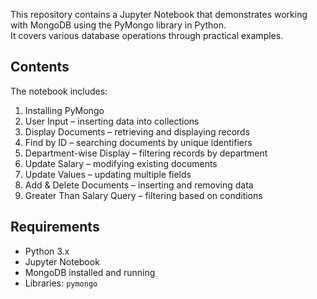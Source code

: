 This repository contains a Jupyter Notebook that demonstrates working with MongoDB using the PyMongo library in Python.  
It covers various database operations through practical examples.

## Contents
The notebook includes:
1. Installing PyMongo  
2. User Input – inserting data into collections  
3. Display Documents – retrieving and displaying records  
4. Find by ID – searching documents by unique identifiers  
5. Department-wise Display – filtering records by department  
6. Update Salary – modifying existing documents  
7. Update Values – updating multiple fields  
8. Add & Delete Documents – inserting and removing data  
9. Greater Than Salary Query – filtering based on conditions  

## Requirements
- Python 3.x
- Jupyter Notebook
- MongoDB installed and running
- Libraries: `pymongo`
